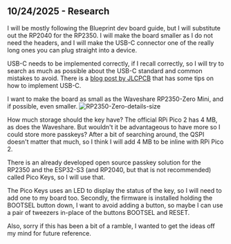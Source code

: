 <!--
  ===================    !!READ THIS NOTICE!!   ====================
  DO NOT edit this file manually. Your changes WILL BE OVERWRITTEN!
  This journal is auto generated and updated by Hack Club Blueprint.
  To edit this file, please edit your journal entries on Blueprint.
  ==================================================================
-->

## 10/24/2025 - Research  

I will be mostly following the Blueprint dev board guide, but I will substitute out the RP2040 for the RP2350. 
I will make the board smaller as I do not need the headers, and I will make the USB-C connector one of the really long ones you can plug straight into a device.

USB-C needs to be implemented correctly, if I recall correctly, so I will try to search as much as possible about the USB-C standard and common mistakes to avoid. There is a [blog post by JLCPCB](https://jlcpcb.com/blog/pcb-layout-guidelines-for-usb-type-c) that has some tips on how to implement USB-C.

I want to make the board as small as the Waveshare RP2350-Zero Mini, and if possible, even smaller.
![RP2350-Zero-details-size](https://blueprint.hackclub.com/user-attachments/blobs/proxy/eyJfcmFpbHMiOnsiZGF0YSI6NTIwOCwicHVyIjoiYmxvYl9pZCJ9fQ==--ec6cfd82ea3c628c263e2f09148955368221d71f/RP2350-Zero-details-size.jpg)

How much storage should the key have? The official RPi Pico 2 has 4 MB, as does the Waveshare. But wouldn't it be advantageous to have more so I could store more passkeys?
After a bit of searching around, the QSPI doesn't matter that much, so I think I will add 4 MB to be inline with RPi Pico 2.

There is an already developed open source passkey solution for the RP2350 and the ESP32-S3 (and RP2040, but that is not recommended) called Pico Keys, so I will use that.

The Pico Keys uses an LED to display the status of the key, so I will need to add one to my board too. Secondly, the firmware is installed holding the BOOTSEL button down, I want to avoid adding a button, so maybe I can use a pair of tweezers in-place of the buttons BOOTSEL and RESET.

Also, sorry if this has been a bit of a ramble, I wanted to get the ideas off my mind for future reference.
  

